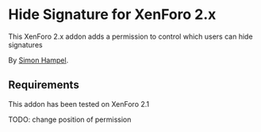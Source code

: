 Hide Signature for XenForo 2.x
==============================

This XenForo 2.x addon adds a permission to control which users can hide signatures

By [Simon Hampel](https://xenforo.com/community/members/sim.4264/).

Requirements
------------

This addon has been tested on XenForo 2.1

TODO: change position of permission

